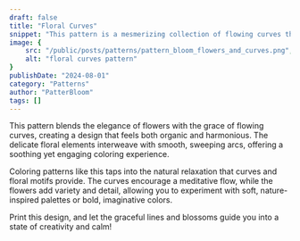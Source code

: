 ```yaml
---
draft: false
title: "Floral Curves"
snippet: "This pattern is a mesmerizing collection of flowing curves that intertwine gracefully to create a soothing visual effect."
image: {
    src: "/public/posts/patterns/pattern_bloom_flowers_and_curves.png",
    alt: "floral curves pattern"
}
publishDate: "2024-08-01"
category: "Patterns"
author: "PatterBloom"
tags: []
---
```


This pattern blends the elegance of flowers with the grace of flowing curves, creating a design that feels both organic and harmonious. The delicate floral elements interweave with smooth, sweeping arcs, offering a soothing yet engaging coloring experience.

Coloring patterns like this taps into the natural relaxation that curves and floral motifs provide. The curves encourage a meditative flow, while the flowers add variety and detail, allowing you to experiment with soft, nature-inspired palettes or bold, imaginative colors.

Print this design, and let the graceful lines and blossoms guide you into a state of creativity and calm!